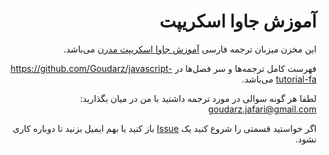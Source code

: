 
<div dir="rtl">

# آموزش جاوا اسکریپت

این مخزن میزبان ترجمه فارسی [آموزش جاوا اسکریپت مدرن](https://javascript.info) می‌باشد.

فهرست کامل ترجمه‌ها و سر فصل‌ها در  <https://github.com/Goudarz/javascript-tutorial-fa> می‌باشد.

لطفا هر گونه سوالی در مورد ترجمه داشتید با من در میان بگذارید: 
goudarz.jafari@gmail.com

اگر خواستید قسمتی را شروع کنید یک [Issue](https://github.com/Goudarz/javascript-tutorial-fa/issues/new) باز کنید یا بهم ایمیل بزنید تا دوباره کاری نشود.

</div>
